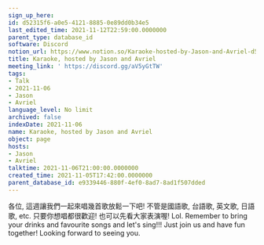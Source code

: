```yaml
---
sign_up_here: 
id: d52315f6-a0e5-4121-8885-0e89dd0b34e5
last_edited_time: 2021-11-12T22:59:00.0000000
parent_type: database_id
software: Discord
notion_url: https://www.notion.so/Karaoke-hosted-by-Jason-and-Avriel-d52315f6a0e5412188850e89dd0b34e5
title: Karaoke, hosted by Jason and Avriel
meeting_link: ' https://discord.gg/aV5yGtTW'
tags:
- Talk
- 2021-11-06
- Jason
- Avriel
language_level: No limit
archived: false
indexDate: 2021-11-06
name: Karaoke, hosted by Jason and Avriel
object: page
hosts:
- Jason
- Avriel
talktime: 2021-11-06T21:00:00.0000000
created_time: 2021-11-05T17:42:00.0000000
parent_database_id: e9339446-880f-4ef0-8ad7-8ad1f507dded
---
```





各位, 這週讓我們一起來唱幾首歌放鬆一下吧! 不管是國語歌, 台語歌, 英文歌, 日語歌, etc. 只要你想唱都很歡迎! 也可以先看大家表演喔! Lol. 
Remember to bring your drinks and favourite songs and let's sing!!!
Just join us and have fun together! Looking forward to seeing you.









